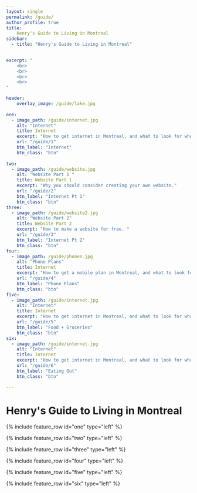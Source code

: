 ```yaml
---
layout: single
permalink: /guide/
author_profile: true
title:
    Henry's Guide to Living in Montreal
sidebar:
  - title: "Henry's Guide to Living in Montreal"
    

excerpt: "
    <br>
    <br>
    <br>
    <br>
"

header:
    overlay_image: /guide/lake.jpg  
    
one:
  - image_path: /guide/internet.jpg
    alt: "Internet"
    title: Internet
    excerpt: "How to get internet in Montreal, and what to look for when purchasing a plan."
    url: "/guide/1"
    btn_label: "Internet" 
    btn_class: "btn"
    
two:
  - image_path: /guide/website.jpg
    alt: "Website Part 1 "
    title: Website Part 1
    excerpt: "Why you should consider creating your own website."
    url: "/guide/2"
    btn_label: "Internet Pt 1" 
    btn_class: "btn"
three:
  - image_path: /guide/website2.jpg
    alt: "Website Part 2"
    title: Website Part 2
    excerpt: "How to make a website for free. "
    url: "/guide/3"
    btn_label: "Internet Pt 2" 
    btn_class: "btn"
four:
  - image_path: /guide/phones.jpg
    alt: "Phone Plans"
    title: Internet
    excerpt: "How to get a mobile plan in Montreal, and what to look for what purchasing a plan."
    url: "/guide/4"
    btn_label: "Phone Plans" 
    btn_class: "btn"
five:
  - image_path: /guide/internet.jpg
    alt: "Internet"
    title: Internet
    excerpt: "How to get internet in Montreal, and what to look for what purchasing a plan."
    url: "/guide/5"
    btn_label: "Food + Groceries" 
    btn_class: "btn"
six:
  - image_path: /guide/internet.jpg
    alt: "Internet"
    title: Internet
    excerpt: "How to get internet in Montreal, and what to look for what purchasing a plan."
    url: "/guide/6"
    btn_label: "Eating Out" 
    btn_class: "btn"

---
```


# Henry's Guide to Living in Montreal

{% include feature_row id="one" type="left" %}

{% include feature_row id="two" type="left" %}

{% include feature_row id="three" type="left" %}

{% include feature_row id="four" type="left" %}

{% include feature_row id="five" type="left" %}

{% include feature_row id="six" type="left" %}
